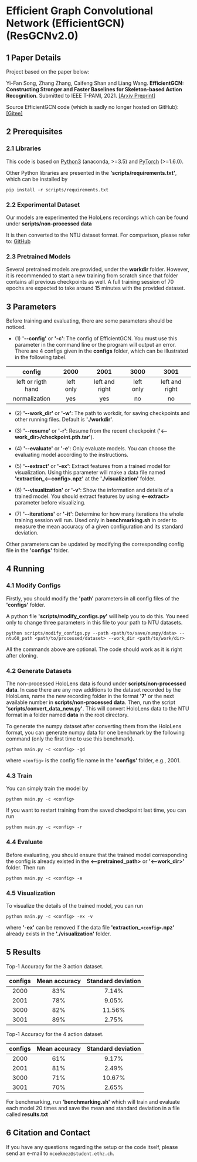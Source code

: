# Efficient Graph Convolutional Network (EfficientGCN) (ResGCNv2.0)

## 1 Paper Details
Project based on the paper below:

Yi-Fan Song, Zhang Zhang, Caifeng Shan and Liang Wang. **EfficientGCN: Constructing Stronger and Faster Baselines for Skeleton-based Action Recognition**. Submitted to IEEE T-PAMI, 2021. [[Arxiv Preprint]](https://arxiv.org/pdf/2106.15125.pdf)

Source EfficientGCN code (which is sadly no longer hosted on GitHub): [[Gitee]](https://gitee.com/yfsong0709/EfficientGCNv1)

## 2 Prerequisites

### 2.1 Libraries

This code is based on [Python3](https://www.anaconda.com/) (anaconda, >=3.5) and [PyTorch](http://pytorch.org/) (>=1.6.0).

Other Python libraries are presented in the **'scripts/requirements.txt'**, which can be installed by 
```
pip install -r scripts/requirements.txt
```

### 2.2 Experimental Dataset

Our models are experimented the HoloLens recordings which can be found under **scripts/non-processed data**

It is then converted to the NTU dataset format. For comparison, please refer to: [GitHub](https://github.com/shahroudy/NTURGB-D)

### 2.3 Pretrained Models

Several pretrained models are provided, under the **workdir** folder. However, it is recommended to start a new training from scratch since that folder contains all previous checkpoints as well. A full training session of 70 epochs are expected to take around 15 minutes with the provided dataset.


## 3 Parameters

Before training and evaluating, there are some parameters should be noticed.

* (1) **'--config'** or **'-c'**: The config of EfficientGCN. You must use this parameter in the command line or the program will output an error. There are 4 configs given in the **configs** folder, which can be illustrated in the following tabel.

| config             | 2000      | 2001           | 3000      | 3001           |
| :----------------: | :-------: | :------------: | :-------: | :------------: |
| left or rigth hand | left only | left and right | left only | left and right |
| normalization      | yes       | yes            | no         | no            |


* (2) **'--work_dir'** or **'-w'**: The path to workdir, for saving checkpoints and other running files. Default is **'./workdir'**.

* (3) **'--resume'** or **'-r'**: Resume from the recent checkpoint (**'<--work_dir>/checkpoint.pth.tar'**).

* (4) **'--evaluate'** or **'-e'**: Only evaluate models. You can choose the evaluating model according to the instructions.

* (5) **'--extract'** or **'-ex'**: Extract features from a trained model for visualization. Using this parameter will make a data file named **'extraction_<--config>.npz'** at the **'./visualization'** folder.

* (6) **'--visualization'** or **'-v'**: Show the information and details of a trained model. You should extract features by using **<--extract>** parameter before visualizing.

* (7) **'--iterations'** or **'-it'**: Determine for how many iterations the whole training session will run. Used only in **benchmarking.sh** in order to measure the mean accuracy of a given configuration and its standard deviation.

Other parameters can be updated by modifying the corresponding config file in the **'configs'** folder.


## 4 Running

### 4.1 Modify Configs

Firstly, you should modify the **'path'** parameters in all config files of the **'configs'** folder.

A python file **'scripts/modify_configs.py'** will help you to do this. You need only to change three parameters in this file to your path to NTU datasets.
```
python scripts/modify_configs.py --path <path/to/save/numpy/data> --ntu60_path <path/to/processed/dataset> --work_dir <path/to/work/dir>
```
All the commands above are optional. The code should work as it is right after cloning. 

### 4.2 Generate Datasets

The non-processed HoloLens data is found under **scripts/non-processed data**. In case there are any new additions to the dataset recorded by the HoloLens, name the new recording folder in the format **'<Action>7'** or the next available number in **scripts/non-processed data**. Then, run the script **'scripts/convert_data_new.py'**. This will convert HoloLens data to the NTU format in a folder named **data** in the root directory.

To generate the numpy dataset after converting them from the HoloLens format, you can generate numpy data for one benchmark by the following command (only the first time to use this benchmark).
```
python main.py -c <config> -gd
```
where `<config>` is the config file name in the **'configs'** folder, e.g., 2001.

### 4.3 Train

You can simply train the model by 
```
python main.py -c <config>
```
If you want to restart training from the saved checkpoint last time, you can run
```
python main.py -c <config> -r
```

### 4.4 Evaluate

Before evaluating, you should ensure that the trained model corresponding the config is already existed in the **<--pretrained_path>** or **'<--work_dir>'** folder. Then run
```
python main.py -c <config> -e
```

### 4.5 Visualization

To visualize the details of the trained model, you can run
```
python main.py -c <config> -ex -v
```
where **'-ex'** can be removed if the data file **'extraction_`<config>`.npz'** already exists in the **'./visualization'** folder.


## 5 Results

Top-1 Accuracy for the 3 action dataset.

| configs | Mean accuracy  | Standard deviation | 
| :-----: | :------------: | :----------------: |
| 2000    | 83%            | 7.14%              |
| 2001    | 78%            | 9.05%              |  
| 3000    | 82%            | 11.56%             | 
| 3001    | 89%            | 2.75%              |

Top-1 Accuracy for the 4 action dataset.

| configs | Mean accuracy  | Standard deviation | 
| :-----: | :------------: | :----------------: |
| 2000    | 61%            | 9.17%              |
| 2001    | 81%            | 2.49%              |  
| 3000    | 71%            | 10.67%             | 
| 3001    | 70%            | 2.65%              |

For benchmarking, run **'benchmarking.sh'** which will train and evaluate each model 20 times and save the mean and standard deviation in a file called **results.txt**

## 6 Citation and Contact

If you have any questions regarding the setup or the code itself, please send an e-mail to `mcoekmez@student.ethz.ch`.
